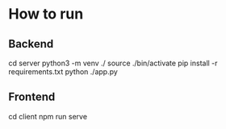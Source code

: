 # How to run
## Backend
cd server
python3 -m venv ./
source ./bin/activate
pip install -r requirements.txt
python ./app.py

## Frontend
cd client
npm run serve

